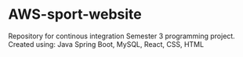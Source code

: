 # AWS-sport-website
Repository for continous integration
Semester 3 programming project.
Created using: Java Spring Boot, MySQL, React, CSS, HTML
